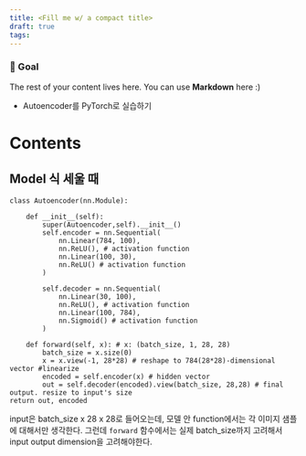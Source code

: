 ```yaml
---
title: <Fill me w/ a compact title>
draft: true
tags:
---
```

### 🎯 Goal 
The rest of your content lives here. You can use **Markdown** here :)
- Autoencoder를 PyTorch로 실습하기

# Contents
## Model 식 세울 때
``` PyTorch
class Autoencoder(nn.Module):

	def __init__(self):
		super(Autoencoder,self).__init__()
		self.encoder = nn.Sequential(
			nn.Linear(784, 100),
			nn.ReLU(), # activation function
			nn.Linear(100, 30),
			nn.ReLU() # activation function
		)

		self.decoder = nn.Sequential(
			nn.Linear(30, 100),
			nn.ReLU(), # activation function
			nn.Linear(100, 784),
			nn.Sigmoid() # activation function
		)

	def forward(self, x): # x: (batch_size, 1, 28, 28)
		batch_size = x.size(0)
		x = x.view(-1, 28*28) # reshape to 784(28*28)-dimensional vector #linearize
		encoded = self.encoder(x) # hidden vector
		out = self.decoder(encoded).view(batch_size, 28,28) # final output. resize to input's size
return out, encoded
```

input은 batch_size x 28 x 28로 들어오는데,
모델 안 function에서는 각 이미지 샘플에 대해서만 생각한다.
그런데 `forward` 함수에서는 실제 batch_size까지 고려해서 input output dimension을 고려해야한다.



